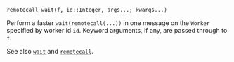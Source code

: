 ```
remotecall_wait(f, id::Integer, args...; kwargs...)
```

Perform a faster `wait(remotecall(...))` in one message on the `Worker` specified by worker id `id`. Keyword arguments, if any, are passed through to `f`.

See also [`wait`](@ref) and [`remotecall`](@ref).
